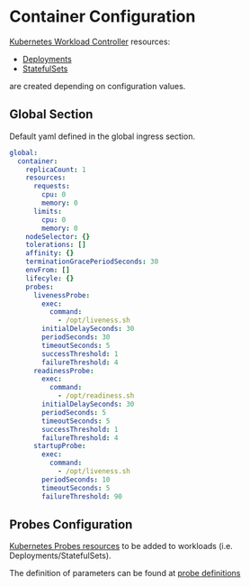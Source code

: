 # Container Configuration

[Kubernetes Workload Controller](https://kubernetes.io/docs/concepts/workloads/controllers/) resources:

* [Deployments](https://kubernetes.io/docs/concepts/workloads/controllers/deployment/)
* [StatefulSets](https://kubernetes.io/docs/concepts/workloads/controllers/statefulset/)

are created depending on configuration values.

## Global Section

Default yaml defined in the global ingress section.

```yaml
global:
  container:
    replicaCount: 1
    resources:
      requests:
        cpu: 0
        memory: 0
      limits:
        cpu: 0
        memory: 0
    nodeSelector: {}
    tolerations: []
    affinity: {}
    terminationGracePeriodSeconds: 30
    envFrom: []
    lifecyle: {}
    probes:
      livenessProbe:
        exec:
          command:
            - /opt/liveness.sh
        initialDelaySeconds: 30
        periodSeconds: 30
        timeoutSeconds: 5
        successThreshold: 1
        failureThreshold: 4
      readinessProbe:
        exec:
          command:
            - /opt/readiness.sh
        initialDelaySeconds: 30
        periodSeconds: 5
        timeoutSeconds: 5
        successThreshold: 1
        failureThreshold: 4
      startupProbe:
        exec:
          command:
            - /opt/liveness.sh
        periodSeconds: 10
        timeoutSeconds: 5
        failureThreshold: 90

```

## Probes Configuration

[Kubernetes Probes resources](https://kubernetes.io/docs/tasks/configure-pod-container/configure-liveness-readiness-startup-probes/)
to be added to workloads (i.e. Deployments/StatefulSets).

The definition of parameters can be found at
[probe definitions](https://kubernetes.io/docs/tasks/configure-pod-container/configure-liveness-readiness-startup-probes/#configure-probes)